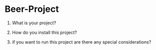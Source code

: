 # Beer-Project

1. What is your project? 

2. How do you install this project? 

3. if you want to run this project are there any special considerations?
